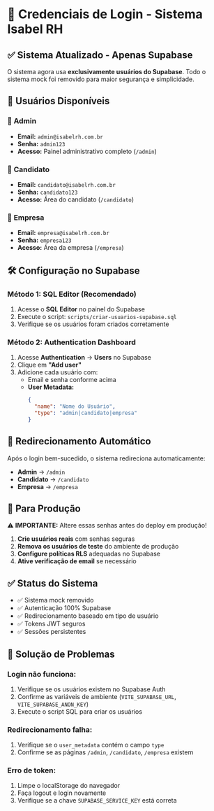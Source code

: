 # 🔐 Credenciais de Login - Sistema Isabel RH

## ✅ **Sistema Atualizado - Apenas Supabase**

O sistema agora usa **exclusivamente usuários do Supabase**. Todo o sistema mock foi removido para maior segurança e simplicidade.

## 👥 **Usuários Disponíveis**

### 🔑 **Admin**
- **Email:** `admin@isabelrh.com.br`
- **Senha:** `admin123`
- **Acesso:** Painel administrativo completo (`/admin`)

### 👤 **Candidato**
- **Email:** `candidato@isabelrh.com.br`
- **Senha:** `candidato123`
- **Acesso:** Área do candidato (`/candidato`)

### 🏢 **Empresa**
- **Email:** `empresa@isabelrh.com.br`
- **Senha:** `empresa123`
- **Acesso:** Área da empresa (`/empresa`)

## 🛠️ **Configuração no Supabase**

### **Método 1: SQL Editor (Recomendado)**
1. Acesse o **SQL Editor** no painel do Supabase
2. Execute o script: `scripts/criar-usuarios-supabase.sql`
3. Verifique se os usuários foram criados corretamente

### **Método 2: Authentication Dashboard**
1. Acesse **Authentication** → **Users** no Supabase
2. Clique em **"Add user"**
3. Adicione cada usuário com:
   - Email e senha conforme acima
   - **User Metadata:**
     ```json
     {
       "name": "Nome do Usuário",
       "type": "admin|candidato|empresa"
     }
     ```

## 🔄 **Redirecionamento Automático**

Após o login bem-sucedido, o sistema redireciona automaticamente:
- **Admin** → `/admin`
- **Candidato** → `/candidato`
- **Empresa** → `/empresa`

## 🚀 **Para Produção**

⚠️ **IMPORTANTE:** Altere essas senhas antes do deploy em produção!

1. **Crie usuários reais** com senhas seguras
2. **Remova os usuários de teste** do ambiente de produção
3. **Configure políticas RLS** adequadas no Supabase
4. **Ative verificação de email** se necessário

## ✅ **Status do Sistema**

- ✅ Sistema mock removido
- ✅ Autenticação 100% Supabase
- ✅ Redirecionamento baseado em tipo de usuário
- ✅ Tokens JWT seguros
- ✅ Sessões persistentes

## 🐛 **Solução de Problemas**

### **Login não funciona:**
1. Verifique se os usuários existem no Supabase Auth
2. Confirme as variáveis de ambiente (`VITE_SUPABASE_URL`, `VITE_SUPABASE_ANON_KEY`)
3. Execute o script SQL para criar os usuários

### **Redirecionamento falha:**
1. Verifique se o `user_metadata` contém o campo `type`
2. Confirme se as páginas `/admin`, `/candidato`, `/empresa` existem

### **Erro de token:**
1. Limpe o localStorage do navegador
2. Faça logout e login novamente
3. Verifique se a chave `SUPABASE_SERVICE_KEY` está correta 